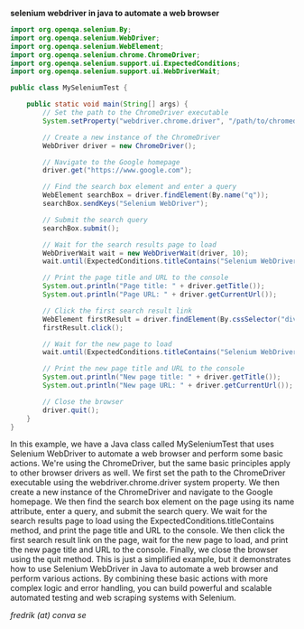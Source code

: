 __selenium webdriver in java to automate a web browser__
```java
import org.openqa.selenium.By;
import org.openqa.selenium.WebDriver;
import org.openqa.selenium.WebElement;
import org.openqa.selenium.chrome.ChromeDriver;
import org.openqa.selenium.support.ui.ExpectedConditions;
import org.openqa.selenium.support.ui.WebDriverWait;

public class MySeleniumTest {

    public static void main(String[] args) {
        // Set the path to the ChromeDriver executable
        System.setProperty("webdriver.chrome.driver", "/path/to/chromedriver");

        // Create a new instance of the ChromeDriver
        WebDriver driver = new ChromeDriver();

        // Navigate to the Google homepage
        driver.get("https://www.google.com");

        // Find the search box element and enter a query
        WebElement searchBox = driver.findElement(By.name("q"));
        searchBox.sendKeys("Selenium WebDriver");

        // Submit the search query
        searchBox.submit();

        // Wait for the search results page to load
        WebDriverWait wait = new WebDriverWait(driver, 10);
        wait.until(ExpectedConditions.titleContains("Selenium WebDriver - Google Search"));

        // Print the page title and URL to the console
        System.out.println("Page title: " + driver.getTitle());
        System.out.println("Page URL: " + driver.getCurrentUrl());

        // Click the first search result link
        WebElement firstResult = driver.findElement(By.cssSelector("div.rc > div > a"));
        firstResult.click();

        // Wait for the new page to load
        wait.until(ExpectedConditions.titleContains("Selenium WebDriver"));

        // Print the new page title and URL to the console
        System.out.println("New page title: " + driver.getTitle());
        System.out.println("New page URL: " + driver.getCurrentUrl());

        // Close the browser
        driver.quit();
    }
}

```
In this example, we have a Java class called MySeleniumTest that uses Selenium WebDriver to automate a web browser and perform some basic actions. We're using the ChromeDriver, but the same basic principles apply to other browser drivers as well.
We first set the path to the ChromeDriver executable using the webdriver.chrome.driver system property. We then create a new instance of the ChromeDriver and navigate to the Google homepage.
We then find the search box element on the page using its name attribute, enter a query, and submit the search query. We wait for the search results page to load using the ExpectedConditions.titleContains method, and print the page title and URL to the console.
We then click the first search result link on the page, wait for the new page to load, and print the new page title and URL to the console.
Finally, we close the browser using the quit method.
This is just a simplified example, but it demonstrates how to use Selenium WebDriver in Java to automate a web browser and perform various actions. By combining these basic actions with more complex logic and error handling, you can build powerful and scalable automated testing and web scraping systems with Selenium.

_fredrik (at) conva se_
